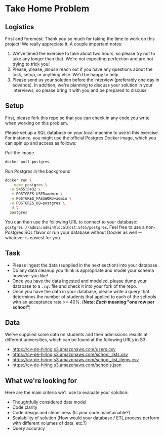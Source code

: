 # Take Home Problem

## Logistics

First and foremost: Thank you so much for taking the time to work on this project! We really appreciate it. A couple important notes:

1. We've timed the exercise to take about two hours, so please try not to take any longer than that. We're not expecting perfection and are not trying to trick you!
2. Please, please, _please_ reach out if you have any questions about the task, setup, or anything else. We'd be happy to help.
3. Please send us your solution before the interview (preferably one day in advance). In addition, we're planning to discuss your solution in your interviews, so please bring it with you and be prepared to discuss!

## Setup

First, please fork this repo so that you can check in any code you write when working on this problem.

Please set up a SQL database on your local machine to use in this exercise. For instance, you might use the official Postgres Docker image, which you can spin up and access as follows:

Pull the image
```bash
docker pull postgres
```

Run Postgres in the background
```bash
docker run \
  --name postgres \
  -p 5455:5432 \
  -e POSTGRES_USER=admin \
  -e POSTGRES_PASSWORD=admin \
  -e POSTGRES_DB=postgres \
  -d \
  postgres
```

You can then use the following URL to connect to your database: `postgres://admin:admin@localhost:5455/postgres`. Feel free to use a non-Postgres SQL flavor or run your database without Docker as well -- whatever is easiest for you.

## Task

* Please ingest the data (supplied in the next section) into your database.
* Do any data cleanup you think is appropriate and model your schema however you like!
* Once you have the data ingested and modeled, please dump your database to a `.sql` file and check it into your fork of the repo.
* Once you have the data in your database, please write a query that determines the number of students that applied to each of the schools with an acceptance rate >= 40%. (**Note: _Each_ meaning "one row per school"**)

## Data

We've supplied some data on students and their admissions results at different universities, which can be found at the following URLs in S3:

* https://cv-de-hiring.s3.amazonaws.com/users.csv
* https://cv-de-hiring.s3.amazonaws.com/school_lists.csv
* https://cv-de-hiring.s3.amazonaws.com/school_list_items.csv
* https://cv-de-hiring.s3.amazonaws.com/schools.json

## What we're looking for

Here are the main criteria we'll use to evaluate your solution:

* Thoughtfully considered data model
* Code clarity
* Code design and cleanliness (Is your code maintainable?)
* Scalability of solution (How would your database / ETL process perform with different volumes of data, etc.?)
* Query accuracy


